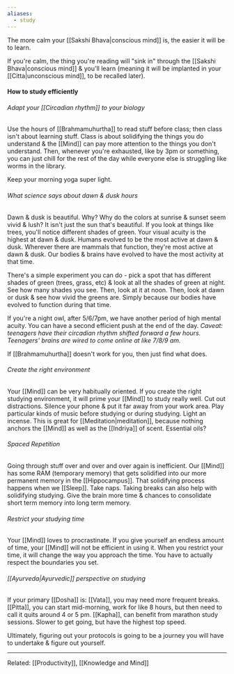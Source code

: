 ```yaml
---
aliases:
  - study
---
```

The more calm your [[Sakshi Bhava|conscious mind]] is, the easier it will be to learn.

If you're calm, the thing you're reading will "sink in" through the [[Sakshi Bhava|conscious mind]] & you'll learn (meaning it will be implanted in your [[Citta|unconscious mind]], to be recalled later).

#### How to study efficiently
###### Adapt your [[Circadian rhythm]] to your biology
Use the hours of [[Brahmamuhurtha]] to read stuff before class; then class isn't about learning stuff. Class is about solidifying the things you do understand & the [[Mind]] can pay more attention to the things you don't understand. Then, whenever you're exhausted, like by 3pm or something, you can just chill for the rest of the day while everyone else is struggling like worms in the library.

Keep your morning yoga super light.

###### What science says about dawn & dusk hours
Dawn & dusk is beautiful. Why? Why do the colors at sunrise & sunset seem vivid & lush? It isn't just the sun that's beautiful. If you look at things like trees, you'll notice different shades of green. Your visual acuity is the highest at dawn & dusk. Humans evolved to be the most active at dawn & dusk. Wherever there are mammals that function, they're most active at dawn & dusk. Our bodies & brains have evolved to have the most activity at that time.

There's a simple experiment you can do - pick a spot that has different shades of green (trees, grass, etc) & look at all the shades of green at night. See how many shades you see. Then, look at it at noon. Then, look at dawn or dusk & see how vivid the greens are. Simply because our bodies have evolved to function during that time.

If you're a night owl, after 5/6/7pm, we have another period of high mental acuity. You can have a second efficient push at the end of the day.
	*Caveat: teenagers have their circadian rhythm shifted forward a few hours. Teenagers' brains are wired to come online at like 7/8/9 am.*

If [[Brahmamuhurtha]] doesn't work for you, then just find what does.

###### Create the right environment
Your [[Mind]] can be very habitually oriented. If you create the right studying environment, it will prime your [[Mind]] to study really well.
Cut out distractions.
Silence your phone & put it far away from your work area.
Play particular kinds of music before studying or during studying.
Light an incense. This is great for [[Meditation|meditation]], because nothing anchors the [[Mind]] as well as the [[Indriya]] of scent. Essential oils?

###### Spaced Repetition
Going through stuff over and over and over again is inefficient.
Our [[Mind]] has some RAM (temporary memory) that gets solidified into our more permanent memory in the [[Hippocampus]]. That solidifying process happens when we [[Sleep]]. Take naps. Taking breaks can also help with solidifying studying.
Give the brain more time & chances to consolidate short term memory into long term memory.

###### Restrict your studying time
Your [[Mind]] loves to procrastinate. If you give yourself an endless amount of time, your [[Mind]] will not be efficient in using it. When you restrict your time, it will change the way you approach the time. You have to actually respect the boundaries you set.

###### [[Ayurveda|Ayurvedic]] perspective on studying
If your primary [[Dosha]] is:
	[[Vata]], you may need more frequent breaks.
	[[Pitta]], you can start mid-morning, work for like 8 hours, but then need to call it quits around 4 or 5 pm.
	[[Kapha]], can benefit from marathon study sessions. Slower to get going, but have the highest top speed.

Ultimately, figuring out your protocols is going to be a journey you will have to undertake & figure out yourself.

---
Related: [[Productivity]], [[Knowledge and Mind]]